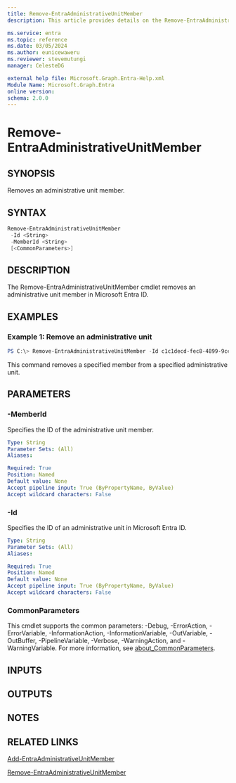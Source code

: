 ```yaml
---
title: Remove-EntraAdministrativeUnitMember
description: This article provides details on the Remove-EntraAdministrativeUnitMember command.

ms.service: entra
ms.topic: reference
ms.date: 03/05/2024
ms.author: eunicewaweru
ms.reviewer: stevemutungi
manager: CelesteDG

external help file: Microsoft.Graph.Entra-Help.xml
Module Name: Microsoft.Graph.Entra
online version:
schema: 2.0.0
---
```


# Remove-EntraAdministrativeUnitMember

## SYNOPSIS
Removes an administrative unit member.

## SYNTAX

```powershell
Remove-EntraAdministrativeUnitMember 
 -Id <String> 
 -MemberId <String>
 [<CommonParameters>]
```

## DESCRIPTION
The Remove-EntraAdministrativeUnitMember cmdlet removes an administrative unit member in Microsoft Entra ID.

## EXAMPLES

### Example 1: Remove an administrative unit
```powershell
PS C:\> Remove-EntraAdministrativeUnitMember -Id c1c1decd-fec8-4899-9cea-5ca55a84965f -MemberId 201a21a3-201a-4101-92cb-239c00ef4a2a
```

This command removes a specified member from a specified administrative unit.

## PARAMETERS

### -MemberId
Specifies the ID of the administrative unit member.

```yaml
Type: String
Parameter Sets: (All)
Aliases:

Required: True
Position: Named
Default value: None
Accept pipeline input: True (ByPropertyName, ByValue)
Accept wildcard characters: False
```

### -Id
Specifies the ID of an administrative unit in Microsoft Entra ID.

```yaml
Type: String
Parameter Sets: (All)
Aliases:

Required: True
Position: Named
Default value: None
Accept pipeline input: True (ByPropertyName, ByValue)
Accept wildcard characters: False
```

### CommonParameters
This cmdlet supports the common parameters: -Debug, -ErrorAction, -ErrorVariable, -InformationAction, -InformationVariable, -OutVariable, -OutBuffer, -PipelineVariable, -Verbose, -WarningAction, and -WarningVariable. For more information, see [about_CommonParameters](https://go.microsoft.com/fwlink/?LinkID=113216).

## INPUTS

## OUTPUTS

## NOTES

## RELATED LINKS

[Add-EntraAdministrativeUnitMember](Add-EntraAdministrativeUnitMember.md)

[Remove-EntraAdministrativeUnitMember](Remove-EntraAdministrativeUnitMember.md)

